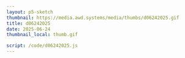 ```yaml
---
layout: p5-sketch
thumbnail: https://media.awd.systems/media/thumbs/d06242025.gif
title: d06242025
date: 2025-06-24
thumbnail_local: thumb.gif

script: /code/d06242025.js
---
```

